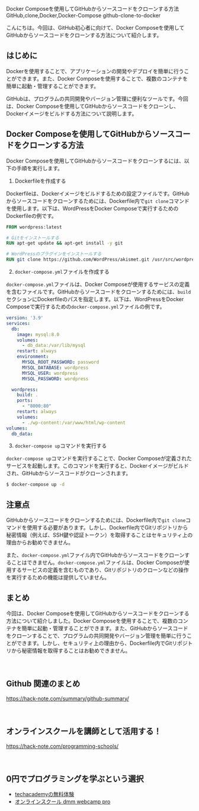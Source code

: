 Docker Composeを使用してGitHubからソースコードをクローンする方法
GitHub,clone,Docker,Docker-Compose
github-clone-to-docker

こんにちは。今回は、GitHub初心者に向けて、Docker Composeを使用してGitHubからソースコードをクローンする方法について紹介します。

## はじめに

Dockerを使用することで、アプリケーションの開発やデプロイを簡単に行うことができます。また、Docker Composeを使用することで、複数のコンテナを簡単に起動・管理することができます。

GitHubは、プログラムの共同開発やバージョン管理に便利なツールです。今回は、Docker Composeを使用してGitHubからソースコードをクローンし、Dockerイメージをビルドする方法について説明します。

## Docker Composeを使用してGitHubからソースコードをクローンする方法

Docker Composeを使用してGitHubからソースコードをクローンするには、以下の手順を実行します。

1. Dockerfileを作成する

Dockerfileは、Dockerイメージをビルドするための設定ファイルです。GitHubからソースコードをクローンするためには、Dockerfile内で`git clone`コマンドを使用します。以下は、WordPressをDocker Composeで実行するためのDockerfileの例です。

```Dockerfile
FROM wordpress:latest

# Gitをインストールする
RUN apt-get update && apt-get install -y git

# WordPressのプラグインをインストールする
RUN git clone https://github.com/WordPress/akismet.git /usr/src/wordpress/wp-content/plugins/akismet
```

2. `docker-compose.yml`ファイルを作成する

`docker-compose.yml`ファイルは、Docker Composeが使用するサービスの定義を含むファイルです。GitHubからソースコードをクローンするためには、`build`セクションにDockerfileのパスを指定します。以下は、WordPressをDocker Composeで実行するための`docker-compose.yml`ファイルの例です。

```yaml
version: '3.9'
services:
  db:
    image: mysql:8.0
    volumes:
      - db_data:/var/lib/mysql
    restart: always
    environment:
      MYSQL_ROOT_PASSWORD: password
      MYSQL_DATABASE: wordpress
      MYSQL_USER: wordpress
      MYSQL_PASSWORD: wordpress

  wordpress:
    build: .
    ports:
      - "8000:80"
    restart: always
    volumes:
      - ./wp-content:/var/www/html/wp-content
volumes:
  db_data:
```

3. `docker-compose up`コマンドを実行する

`docker-compose up`コマンドを実行することで、Docker Composeが定義されたサービスを起動します。このコマンドを実行すると、Dockerイメージがビルドされ、GitHubからソースコードがクローンされます。

```bash
$ docker-compose up -d
```

## 注意点

GitHubからソースコードをクローンするためには、Dockerfile内で`git clone`コマンドを使用する必要があります。しかし、Dockerfile内でGitリポジトリから秘密情報（例えば、SSH鍵や認証トークン）を取得することはセキュリティ上の理由からお勧めできません。

また、`docker-compose.yml`ファイル内でGitHubからソースコードをクローンすることはできません。`docker-compose.yml`ファイルは、Docker Composeが使用するサービスの定義を含むものであり、Gitリポジトリのクローンなどの操作を実行するための機能は提供していません。

## まとめ

今回は、Docker Composeを使用してGitHubからソースコードをクローンする方法について紹介しました。Docker Composeを使用することで、複数のコンテナを簡単に起動・管理することができます。また、GitHubからソースコードをクローンすることで、プログラムの共同開発やバージョン管理を簡単に行うことができます。しかし、セキュリティ上の理由から、Dockerfile内でGitリポジトリから秘密情報を取得することはお勧めできません。


　

## Github 関連のまとめ
https://hack-note.com/summary/github-summary/

　

## オンラインスクールを講師として活用する！
https://hack-note.com/programming-schools/

　

## 0円でプログラミングを学ぶという選択
- [techacademyの無料体験](//af.moshimo.com/af/c/click?a_id=2612475&amp;p_id=1555&amp;pc_id=2816&amp;pl_id=22706&amp;url=https%3a%2f%2ftechacademy.jp%2fhtmlcss-trial%3futm_source%3dmoshimo%26utm_medium%3daffiliate%26utm_campaign%3dtextad)
- [オンラインスクール dmm webcamp pro](//af.moshimo.com/af/c/click?a_id=2612482&amp;p_id=1363&amp;pc_id=2297&amp;pl_id=39999&amp;guid=on)


